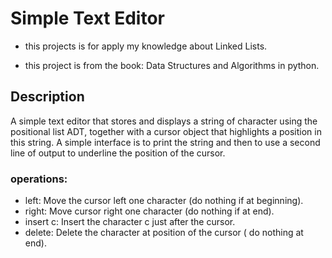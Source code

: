 # Simple Text Editor

- this projects is for apply my knowledge about Linked Lists.

- this project is from the book: Data Structures and Algorithms in python.

## Description
A simple text editor that stores and displays a string of character using the positional list ADT, together
with a cursor object that highlights a position in this string. A simple interface is to print the string and
then to use a second line of output to underline the position of the cursor.

### operations:

* left: Move the cursor left one character (do nothing if at beginning).
* right: Move cursor right one character (do nothing if at end).
* insert c: Insert the character c just after the cursor.
* delete: Delete the character at position of the cursor ( do nothing at end).
